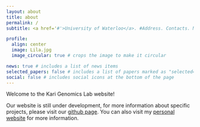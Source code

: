 ```yaml
---
layout: about
title: about
permalink: /
subtitle: <a href='#'>University of Waterloo</a>. #Address. Contacts. Moto. Etc.

profile:
  align: center
  image: Lila.jpg
  image_circular: true # crops the image to make it circular

news: true # includes a list of news items
selected_papers: false # includes a list of papers marked as "selected={true}"
social: false # includes social icons at the bottom of the page
---
```


Welcome to the Kari Genomics Lab website!

Our website is still under development, for more information about specific projects, please visit our [github page](https://github.com/Kari-Genomics-Lab/). You can also visit my [personal website](https://cs.uwaterloo.ca/~lila/) for more information. 
